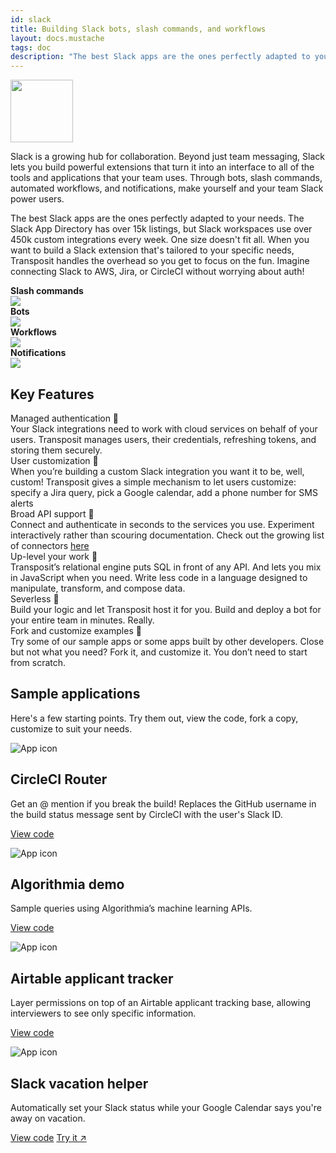 ```yaml
---
id: slack
title: Building Slack bots, slash commands, and workflows
layout: docs.mustache
tags: doc
description: "The best Slack apps are the ones perfectly adapted to your needs. Build Slack bots, slash commands, and workflows. Let Transposit handle auth and execution while you focus on the fun."
---
```


<img src="/docs/assets/slack-logo.svg" class="fr pl2 pb2" width="100">

Slack is a growing hub for collaboration. Beyond just team messaging, Slack lets you build powerful extensions that turn it into an interface to all of the tools and applications that your team uses. Through bots, slash commands, automated workflows, and notifications, make yourself and your team Slack power users.

The best Slack apps are the ones perfectly adapted to your needs. The Slack App Directory has over 15k listings, but Slack workspaces use over 450k custom integrations every week. One size doesn't fit all. When you want to build a Slack extension that's tailored to your specific needs, Transposit handles the overhead so you get to focus on the fun. Imagine connecting Slack to AWS, Jira, or CircleCI without worrying about auth!

<div class="center">
  <div class="cf">
    <div class="fl w-100 w-50-ns pa2">
      <div><strong>Slash commands</strong><br><img src="/docs/assets/slack-slashcommand.png"></div>
    </div>
    <div class="fl w-100 w-50-ns pa2">
      <div><strong>Bots</strong><br><img src="/docs/assets/slack-bot.png"></div>
    </div>
  </div>
</div>

<div class="center">
  <div class="cf">
    <div class="fl w-100 w-50-ns pa2">
      <div><strong>Workflows</strong><br><img src="/docs/assets/slack-workflow.png"></div>
    </div>
    <div class="fl w-100 w-50-ns pa2">
      <div><strong>Notifications</strong><br><img src="/docs/assets/slack-notification.png"></div>
    </div>
  </div>
</div>

## Key Features

<div class="landing-title">Managed authentication 🔐</div>
<div class="landing-copy">Your Slack integrations need to work with cloud services on behalf of your users. Transposit manages users, their credentials, refreshing tokens, and storing them securely.</div>

<div class="landing-title">User customization 🎨</div>
<div class="landing-copy">When you’re building a custom Slack integration you want it to be, well, custom! Transposit gives a simple mechanism to let users customize: specify a Jira query, pick a Google calendar, add a phone number for SMS alerts</div>

<div class="landing-title">Broad API support 📱</div>
<div class="landing-copy">Connect and authenticate in seconds to the services you use. Experiment interactively rather than scouring documentation. Check out the growing list of connectors <a href="/docs/references/data-connectors/">here</a></div>

<div class="landing-title">Up-level your work 🤔</div>
<div class="landing-copy">Transposit’s relational engine puts SQL in front of any API. And lets you mix in JavaScript when you need. Write less code in a language designed to manipulate, transform, and compose data.</div>

<div class="landing-title">Severless 🚀</div>
<div class="landing-copy">Build your logic and let Transposit host it for you. Build and deploy a bot for your entire team in minutes. Really.</div>

<div class="landing-title">Fork and customize examples 🌳</div>
<div class="landing-copy">Try some of our sample apps or some apps built by other developers. Close but not what you need? Fork it, and customize it. You don’t need to start from scratch.</div>

## Sample applications

Here's a few starting points. Try them out, view the code, fork a copy, customize to suit your needs.

  <div class="flex flex-wrap justify-center mv3">
    <div class="app-card app-card-small ma2 pa3 br2">
      <img src="/img/app-icons/icon-app-circleci-router.svg" alt="App icon" class="app-graphic">
      <h2 class="f6 f5-ns">CircleCI Router</h2>
      <p class="f6 lh-copy mt0">
        Get an @ mention if you break the build! Replaces the GitHub username in the build status message sent by CircleCI with the user's Slack ID.
      </p>
      <p class="ma0">
        <a class="btn f6 br2 ba ph2 pv1 mb2 dib mr1" href="https://console.transposit.com/t/transposit-sample/gitable?readme=true">View code</a>
      </p>
    </div>
    <div class="app-card app-card-small ma2 pa3 br2">
      <img src="/img/app-icons/icon-app-algorithmia.svg" alt="App icon" class="app-graphic">
      <h2 class="f6 f5-ns">Algorithmia demo</h2>
      <p class="f6 lh-copy mt0">
        Sample queries using Algorithmia’s machine learning APIs.
      </p>
      <p class="ma0">
        <a class="btn f6 br2 ba ph2 pv1 mb2 dib mr1" href="https://console.transposit.com/t/transposit-sample/algorithmia_demo?readme=true">View code</a>
      </p>
    </div>
    <div class="app-card app-card-small ma2 pa3 br2">
      <img src="/img/app-icons/icon-app-rolodex.svg" alt="App icon" class="app-graphic">
      <h2 class="f6 f5-ns">Airtable applicant tracker</h2>
      <p class="f6 lh-copy mt0">
        Layer permissions on top of an Airtable applicant tracking base, allowing interviewers to see only specific information.
      </p>
      <p class="ma0">
        <a class="btn f6 br2 ba ph2 pv1 mb2 dib mr1" href="https://console.transposit.com/t/transposit-sample/applicant_tracker?readme=true">View code</a>
      </p>
    </div>
    <div class="app-card app-card-small ma2 pa3 br2">
      <img src="/img/app-icons/icon-app-calendar.svg" alt="App icon" class="app-graphic">
      <h2 class="f6 f5-ns">Slack vacation helper</h2>
      <p class="f6 lh-copy mt0">
        Automatically set your Slack status while your Google Calendar says you're away on vacation.
      </p>
      <p class="ma0">
        <a class="btn f6 br2 ba ph2 pv1 mb2 dib mr1" href="https://console.transposit.com/t/transposit-sample/cal_slack_status?readme=true">View code</a>
        <a class="btn f6 br2 ba ph2 pv1 mb2 dib" href="https://cal-slack-status-p7i9u.transposit.io/" target="_blank">Try it ↗</a>
      </p>
    </div>
  </div>
  